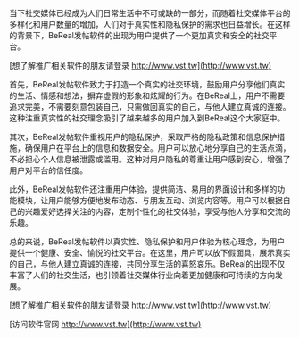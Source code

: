 当下社交媒体已经成为人们日常生活中不可或缺的一部分，而随着社交媒体平台的多样化和用户数量的增加，人们对于真实性和隐私保护的需求也日益增长。在这样的背景下，BeReal发帖软件的出现为用户提供了一个更加真实和安全的社交平台。

[想了解推广相关软件的朋友请登录 http://www.vst.tw](http://www.vst.tw)

首先，BeReal发帖软件致力于打造一个真实的社交环境，鼓励用户分享他们真实的生活、情感和想法，摒弃虚假的形象和炫耀的行为。在BeReal上，用户不需要追求完美，不需要刻意包装自己，只需做回真实的自己，与他人建立真诚的连接。这种注重真实性的社交理念吸引了越来越多的用户加入到BeReal这个大家庭中。

其次，BeReal发帖软件重视用户的隐私保护，采取严格的隐私政策和信息保护措施，确保用户在平台上的信息和数据安全。用户可以放心地分享自己的生活点滴，不必担心个人信息被泄露或滥用。这种对用户隐私的尊重让用户感到安心，增强了用户对平台的信任度。

此外，BeReal发帖软件还注重用户体验，提供简洁、易用的界面设计和多样的功能模块，让用户能够方便地发布动态、与朋友互动、浏览内容等。用户可以根据自己的兴趣爱好选择关注的内容，定制个性化的社交体验，享受与他人分享和交流的乐趣。

总的来说，BeReal发帖软件以真实性、隐私保护和用户体验为核心理念，为用户提供一个健康、安全、愉悦的社交平台。在这里，用户可以放下假面具，展示真实的自己，与他人建立真诚的连接，共同分享生活的喜怒哀乐。BeReal的出现不仅丰富了人们的社交生活，也引领着社交媒体行业向着更加健康和可持续的方向发展。

[想了解推广相关软件的朋友请登录 http://www.vst.tw](http://www.vst.tw)


[访问软件官网 http://www.vst.tw](http://www.vst.tw)
